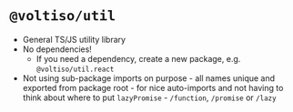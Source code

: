 # `@voltiso/util`

- General TS/JS utility library
- No dependencies!
  - If you need a dependency, create a new package, e.g. `@voltiso/util.react`
- Not using sub-package imports on purpose - all names unique and exported from
  package root - for nice auto-imports and not having to think about where to
  put `lazyPromise` - `/function`, `/promise` or `/lazy`
